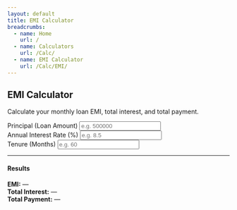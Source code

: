 ```yaml
---
layout: default
title: EMI Calculator
breadcrumbs:
  - name: Home
    url: /
  - name: Calculators
    url: /Calc/
  - name: EMI Calculator
    url: /Calc/EMI/
---
```


<div class="jumbotron text-center">
  <h2>EMI Calculator</h2>
  <p>Calculate your monthly loan EMI, total interest, and total payment.</p>
</div>
<div class="container" style="max-width:600px;">
  <div class="row">
    <div class="col-12">
      <form oninput="calculateEMI()" class="emi-form">
        <div class="form-group">
          <label for="principal">Principal (Loan Amount)</label>
          <input type="number" class="form-control" id="principal" placeholder="e.g. 500000" min="0" step="any">
        </div>
        <div class="form-group">
          <label for="rate">Annual Interest Rate (%)</label>
          <input type="number" class="form-control" id="rate" placeholder="e.g. 8.5" min="0" step="any">
        </div>
        <div class="form-group">
          <label for="months">Tenure (Months)</label>
          <input type="number" class="form-control" id="months" placeholder="e.g. 60" min="1" step="1">
        </div>
      </form>
    </div>
  </div>
  <hr>
  <div class="row">
    <div class="col-12">
      <div class="text-center">
        <h4>Results</h4>
        <div id="emi-loading" class="emi-loading" style="display: none;">
          <div class="emi-loading-spinner"></div>
          <span>Calculating...</span>
        </div>
        <div id="emi-results" class="emi-results">
          <div class="result-item">
            <strong>EMI:</strong> <span id="emi">—</span>
          </div>
          <div class="result-item">
            <strong>Total Interest:</strong> <span id="interest">—</span>
          </div>
          <div class="result-item">
            <strong>Total Payment:</strong> <span id="total">—</span>
          </div>
        </div>
      </div>
    </div>
  </div>
</div>
<script>
function calculateEMI() {
  // Show loading state
  showEMILoading();

// Small delay to show loading state for better UX setTimeout(() => { var P =
parseFloat(document.getElementById('principal').value) || 0; var annualRate =
parseFloat(document.getElementById('rate').value) || 0; var n =
parseInt(document.getElementById('months').value) || 0; var r = annualRate / 12
/ 100; var emi = 0, total = 0, interest = 0; if (P > 0 && r > 0 && n > 0) { emi
= P _ r _ Math.pow(1 + r, n) / (Math.pow(1 + r, n) - 1); total = emi \* n;
interest = total - P; }

    document.getElementById('emi').textContent = emi > 0 ? emi.toLocaleString('en-IN', {maximumFractionDigits:2}) : '—';
    document.getElementById('interest').textContent = interest > 0 ? interest.toLocaleString('en-IN', {maximumFractionDigits:2}) : '—';
    document.getElementById('total').textContent = total > 0 ? total.toLocaleString('en-IN', {maximumFractionDigits:2}) : '—';

    // Hide loading state
    hideEMILoading();

}, 200); }

function showEMILoading() { const loadingEl =
document.getElementById('emi-loading'); const resultsEl =
document.getElementById('emi-results'); if (loadingEl) loadingEl.style.display =
'flex'; if (resultsEl) resultsEl.style.opacity = '0.5'; }

function hideEMILoading() { const loadingEl =
document.getElementById('emi-loading'); const resultsEl =
document.getElementById('emi-results'); if (loadingEl) loadingEl.style.display =
'none'; if (resultsEl) resultsEl.style.opacity = '1'; } } </script>

<!-- Print Enhancement Script -->
<script src="/assets/js/print-enhancements.min.js"></script>

